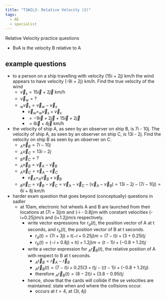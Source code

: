 ```yaml
---
title: "T1W2L3: Relative Velocity (2)"
tags:
  - AE
  - specialist
---
```


Relative Velocity practice questions

- BvA is the velocity B relative to A

## example questions

- to a person on a ship travelling with velocity (15i + 2j) km/h the wind appears to have velocity (-9i + 2j) km/h. Find the true velocity of the wind
  - $\vec{v}_{s} = 15\vec{i} + 2\vec{j}$ km/h
  - $\vec{v}_{w}=?$
  - $_{w}\vec{v}_{s}=\vec{v}_{w}-\vec{v}_{s}$
    - $\vec{v}_{w}=_{w}\vec{v}_{s}+\vec{v}_{s}$
    - $=-9\vec{i}+2\vec{j}+15\vec{i}+2\vec{j}$
    - $=6\vec{i}+4\vec{j}$ km/h
- the velocity of ship A, as seen by an observer on ship B, is 7i - 10j. The velocity of ship A, as seen by an observer on ship C, is 13i - 2j. Find the velocity on ship B as seen by an observer on C.
  - $_{A}\vec{v}_{B}=7i-10j$
  - $_{A}\vec{v}_{C}=13i-2j$
  - $_{B}\vec{v}_{C}=?$
  - $_{A}\vec{v}_{B}=\vec{v}_{A}-\vec{v}_{B}$
  - $_{A}\vec{v}_{C}=\vec{v}_{A}-\vec{v}_{C}$
    - $\vec{v}_{A}=_{A}\vec{v}_{B}+\vec{v}_{B}$
  - $_{B}\vec{v}_{C}=\vec{v}_{B}-\vec{v}_{C}=\vec{v}_{A}-\vec{v}_{C}-(\vec{v}_{A}-\vec{v}_{B})=13i-2j-(7i-10j)=6i+8j$ km/h
- harder exam question that goes beyond (conceptually) questions in sadler
  - at 10am, electronic hot wheels A and B are launched from their locations at (7i + 3j)m and (-i - 0.8j)m with constant velocities (-i+0.25j)m/s and (i+1.2j)m/s respectively.
    - write vector expressions for $r_{a}(t)$, the position vector of A at t seconds, and $r_{b}(t)$, the position vector of B at t seconds.
      - $r_{a}(t)=(7i+3j)+t(-i+0.25j)m=(7-t)i+(3+0.25t)j$
      - $r_{b}(t)=(-i+0.8j)+t(i+1.2j)m=(t-1)i+(-0.8+1.2t)j$
    - write a vector expression for $_{A}\vec{r}_{B}(t)$, the relative position of A with respect to B at t seconds.
      - $_{A}\vec{r}_{B}=\vec{r}_{A}-\vec{r}_{B}$
      - $_{A}\vec{r}_{B}(t)=(7-t)i+0.25(3+t)j-((t-1)i+(-0.8+1.2t)j)$
      - therefore $_{A}\vec{r}_{B}(t)=(8-2t)i+(3.8-0.95t)j$
    - hence, show that the cards will collide if the se velocities are maintained. state when and where the collisions occur.
      - occurs at $t=4$, at $(3i, 4j)$
